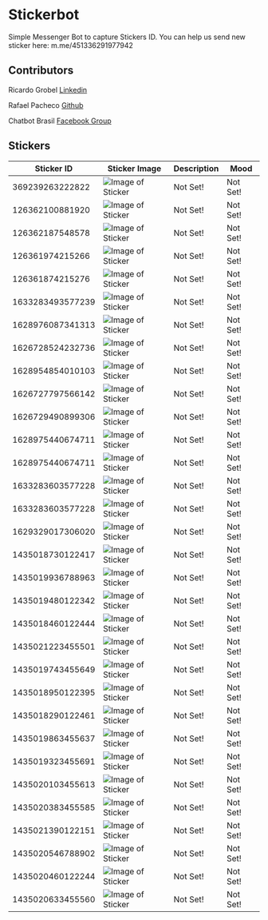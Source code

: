 # Stickerbot

Simple Messenger Bot to capture Stickers ID.
You can help us send new sticker here: m.me/451336291977942

## Contributors

Ricardo  Grobel [Linkedin](https://www.linkedin.com/in/ricardogrobel/)

Rafael Pacheco [Github](https://github.com/ravpacheco)

Chatbot Brasil [Facebook Group](https://www.facebook.com/groups/chatbotbrasil/)

## Stickers

| Sticker ID    | Sticker Image  | Description | Mood |
| --------------|----------------|-------------|-------------|
|369239263222822|![Image of Sticker](https://i.imgur.com/Q6QtIkN.png)|Not Set!|Not Set!|
|126362100881920|![Image of Sticker](https://i.imgur.com/XFBhIT3.png)|Not Set!|Not Set!|
|126362187548578|![Image of Sticker](https://i.imgur.com/mVJB4Dh.png)|Not Set!|Not Set!|
|126361974215266|![Image of Sticker](https://i.imgur.com/344Gg0N.png)|Not Set!|Not Set!|
|126361874215276|![Image of Sticker](https://i.imgur.com/dDZEBaj.png)|Not Set!|Not Set!|
|1633283493577239|![Image of Sticker](https://i.imgur.com/aZKCScr.png)|Not Set!|Not Set!|
|1628976087341313|![Image of Sticker](https://i.imgur.com/FS0GWJc.png)|Not Set!|Not Set!|
|1626728524232736|![Image of Sticker](https://i.imgur.com/7tsnTeG.png)|Not Set!|Not Set!|
|1628954854010103|![Image of Sticker](https://i.imgur.com/p93NheW.png)|Not Set!|Not Set!|
|1626727797566142|![Image of Sticker](https://i.imgur.com/lsXUWXu.png)|Not Set!|Not Set!|
|1626729490899306|![Image of Sticker](https://i.imgur.com/rTR02Sa.png)|Not Set!|Not Set!|
|1628975440674711|![Image of Sticker](https://i.imgur.com/pyJXvz3.png)|Not Set!|Not Set!|
|1628975440674711|![Image of Sticker](https://i.imgur.com/QlLtupP.png)|Not Set!|Not Set!|
|1633283603577228|![Image of Sticker](https://i.imgur.com/mH7DLhl.png)|Not Set!|Not Set!|
|1633283603577228|![Image of Sticker](https://i.imgur.com/CDx9seO.png)|Not Set!|Not Set!|
|1629329017306020|![Image of Sticker](https://i.imgur.com/NrvHiw8.png)|Not Set!|Not Set!|
|1435018730122417|![Image of Sticker](https://i.imgur.com/6C3qSZ7.png)|Not Set!|Not Set!|
|1435019936788963|![Image of Sticker](https://i.imgur.com/D3Xnnkg.png)|Not Set!|Not Set!|
|1435019480122342|![Image of Sticker](https://i.imgur.com/0OBA3kS.png)|Not Set!|Not Set!|
|1435018460122444|![Image of Sticker](https://i.imgur.com/1Ofvjq1.png)|Not Set!|Not Set!|
|1435021223455501|![Image of Sticker](https://i.imgur.com/95l1P5X.png)|Not Set!|Not Set!|
|1435019743455649|![Image of Sticker](https://i.imgur.com/a6J6bZc.png)|Not Set!|Not Set!|
|1435018950122395|![Image of Sticker](https://i.imgur.com/rVI54E3.png)|Not Set!|Not Set!|
|1435018290122461|![Image of Sticker](https://i.imgur.com/nmwivHS.png)|Not Set!|Not Set!|
|1435019863455637|![Image of Sticker](https://i.imgur.com/qEFsDHX.png)|Not Set!|Not Set!|
|1435019323455691|![Image of Sticker](https://i.imgur.com/M0WLlyE.png)|Not Set!|Not Set!|
|1435020103455613|![Image of Sticker](https://i.imgur.com/gmBmVCZ.png)|Not Set!|Not Set!|
|1435020383455585|![Image of Sticker](https://i.imgur.com/OWjxIzS.png)|Not Set!|Not Set!|
|1435021390122151|![Image of Sticker](https://i.imgur.com/QknTeT7.png)|Not Set!|Not Set!|
|1435020546788902|![Image of Sticker](https://i.imgur.com/okU1FxI.png)|Not Set!|Not Set!|
|1435020460122244|![Image of Sticker](https://i.imgur.com/gdrJzEn.png)|Not Set!|Not Set!|
|1435020633455560|![Image of Sticker](https://i.imgur.com/8Y5LsNQ.png)|Not Set!|Not Set!|